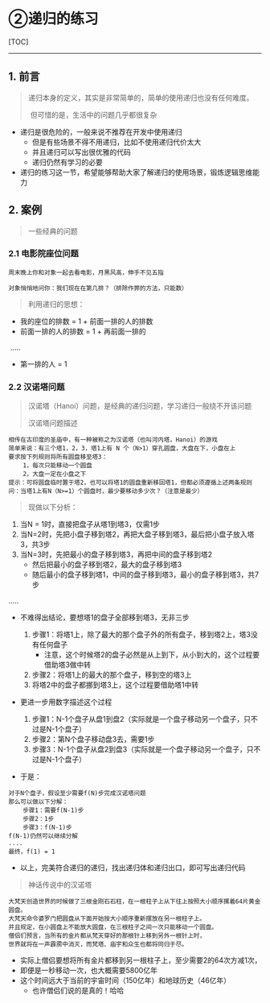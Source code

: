 # ②递归的练习

[TOC]

---



## 1. 前言

> 递归本身的定义，其实是非常简单的，简单的使用递归也没有任何难度。
>
> ​	但可惜的是，生活中的问题几乎都很复杂

- 递归是很危险的，一般来说不推荐在开发中使用递归
  - 但是有些场景不得不用递归，比如不使用递归代价太大
  - 并且递归可以写出很优雅的代码
  - 递归仍然有学习的必要
- 递归的练习这一节，希望能够帮助大家了解递归的使用场景，锻炼逻辑思维能力



## 2. 案例

> 一些经典的问题

### 2.1 电影院座位问题

```
周末晚上你和对象一起去看电影，月黑风高，伸手不见五指

对象悄悄地问你：我们现在在第几排？（排除作弊的方法，只能数）
```

> 利用递归的思想：

- 我的座位的排数 = 1 + 前面一排的人的排数
- 前面一排的人的排数 = 1 + 再前面一排的

​    .....

- 第一排的人 = 1





### 2.2 汉诺塔问题

> 汉诺塔（Hanoi）问题，是经典的递归问题，学习递归一般绕不开该问题
>
> 汉诺塔问题描述

```
相传在古印度的圣庙中，有一种被称之为汉诺塔（也叫河内塔，Hanoi）的游戏
简单来说：有三个塔1，2，3，塔1上有 N 个（N>1）穿孔圆盘，大盘在下，小盘在上
要求按下列规则将所有圆盘移至塔3：
	1，每次只能移动一个圆盘
	2，大盘一定在小盘之下
提示：可将圆盘临时置于塔2，也可以将塔1的圆盘重新移回塔1，但都必须遵循上述两条规则
问：当塔1上有N（N>=1）个圆盘时，最少要移动多少次？（注意是最少）
```

> 现做以下分析：

1. 当N = 1时，直接把盘子从塔1到塔3，仅需1步
2. 当N=2时，先把小盘子移到塔2，再把大盘子移到塔3，最后把小盘子放入塔3，共3步
3. 当N=3时，先把最小的盘子移到塔3，再把中间的盘子移到塔2
   - 然后把最小的盘子移到塔2，最大的盘子移到塔3
   - 随后最小的盘子移到塔1，中间的盘子移到塔3，最小的盘子移到塔3，共7步

  .....

- 不难得出结论，要想塔1的盘子全部移到塔3，无非三步
  1. 步骤1：将塔1上，除了最大的那个盘子外的所有盘子，移到塔2上，塔3没有任何盘子
     - 注意，这个时候塔2的盘子必然是从上到下，从小到大的，这个过程要借助塔3做中转
  2. 步骤2：将塔1上的最大的那个盘子，移到空的塔3上
  3. 将塔2中的盘子都挪到塔3上，这个过程要借助塔1中转

- 更进一步用数字描述这个过程
  1. 步骤1：N-1个盘子从盘1到盘2（实际就是一个盘子移动另一个盘子，只不过是N-1个盘子）
  2. 步骤2：第N个盘子移动盘3去，需要1步
  3. 步骤3：N-1个盘子从盘2到盘3（实际就是一个盘子移动另一个盘子，只不过是N-1个盘子）
- 于是：

```
对于N个盘子，假设至少需要f(N)步完成汉诺塔问题
那么可以做以下分解：
	步骤1：需要f(N-1)步
	步骤2：1步
	步骤3：f(N-1)步
f(N-1)仍然可以继续分解
....
最终，f(1) = 1
```

- 以上，完美符合递归的递归，找出递归体和递归出口，即可写出递归代码



> 神话传说中的汉诺塔

```
大梵天创造世界的时候做了三根金刚石石柱，在一根柱子上从下往上按照大小顺序摞着64片黄金圆盘。
大梵天命令婆罗门把圆盘从下面开始按大小顺序重新摆放在另一根柱子上。
并且规定，在小圆盘上不能放大圆盘，在三根柱子之间一次只能移动一个圆盘。
僧侣们预言，当所有的金片都从梵天穿好的那根针上移到另外一根针上时，
世界就将在一声霹雳中消灭，而梵塔、庙宇和众生也都将同归于尽。
```

- 实际上僧侣要想将所有金片都移到另一根柱子上，至少需要2的64次方减1次，
- 即便是一秒移动一次，也大概需要5800亿年
- 这个时间远大于当前的宇宙时间（150亿年）和地球历史（46亿年）
  - 也许僧侣们说的是真的！哈哈
